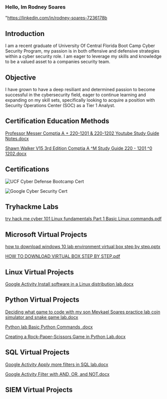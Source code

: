 ### Hello, Im Rodney Soares

"https://linkedin.com/in/rodney-soares-7236178b

## Introduction

I am a recent graduate of University Of Central Florida Boot Camp Cyber Security Program, my passion is in both offensive and defensive strategies within a cyber security role. I am eager to leverage my skills and knowledge to be a valued asset to a companies security team.

## Objective
I have grown to have a deep resiliant and determined passion to become successful in the cybersecurity field, eager to continue learning and expanding on my skill sets, specifically looking to acquire a position with Security Operations Center (SOC) as a Tier 1 Analyst.

## Certification Education Methods

[Professor Messer Comptia A + 220-1201 & 220-1202 Youtube Study Guide Notes.docx](https://github.com/user-attachments/files/21209510/Professor.Messer.Comptia.A.%2B.220-1201.220-1202.Youtube.Study.Guide.Notes.docx)

[Shawn Walker V15 3rd Edition Comptia A ^M Study Guide 220 - 1201 ^0 1202.docx](https://github.com/user-attachments/files/21309784/Shawn.Walker.V15.3rd.Edition.Comptia.A.M.Study.Guide.220.-.1201.0.1202.docx)







## Certifications

![UCF Cyber Defense Bootcamp Cert](https://github.com/user-attachments/assets/352bd6da-208a-46cf-b881-ce89f0d96ab1)


![Google Cyber Security Cert](https://github.com/user-attachments/assets/608b5ea2-081a-4d5e-9ab3-34f5092a8f9c)



## Tryhackme Labs

[try hack me cyber 101 Linux fundamentals Part 1 Basic Linux commands.pdf](https://github.com/user-attachments/files/21210908/try.hack.me.cyber.101.Linux.fundamentals.Part.1.Basic.Linux.commands.pdf)



## Microsoft Virtual Projects
[how to download windows 10 lab environment virtual box step by step.pptx](https://github.com/Ethicalfury/Ethicalfury/files/14974173/how.to.download.windows.10.lab.environment.virtual.box.step.by.step.pptx)

[HOW TO DOWNLOAD VIRTUAL BOX STEP BY STEP.pdf](https://github.com/Ethicalfury/Ethicalfury/files/14981668/HOW.TO.DOWNLOAD.VIRTUAL.BOX.STEP.BY.STEP.pdf)


## Linux Virtual Projects
[Google Activity Install software in a Linux distribution lab.docx](https://github.com/Ethicalfury/Ethicalfury/files/14974162/Google.Activity.Install.software.in.a.Linux.distribution.lab.docx)


## Python Virtual Projects

[Deciding what game to code with my son Meykael Soares practice lab coin simulator and snake game lab.docx](https://github.com/user-attachments/files/21225737/Deciding.what.game.to.code.with.my.son.Meykael.Soares.practice.lab.coin.simulator.and.snake.game.lab.docx)


[Python lab Basic Python Commands .docx](https://github.com/user-attachments/files/21210823/Python.lab.Basic.Python.Commands.docx)

[Creating a Rock-Paper-Scissors Game in Python Lab.docx](https://github.com/user-attachments/files/21211343/Creating.a.Rock-Paper-Scissors.Game.in.Python.Lab.docx)


## SQL Virtual Projects

[Google Activity Apply more filters in SQL lab.docx](https://github.com/Ethicalfury/Ethicalfury/files/14982975/Google.Activity.Apply.more.filters.in.SQL.lab.docx)

[Google Activity Filter with AND, OR, and NOT.docx](https://github.com/Ethicalfury/Ethicalfury/files/14987170/Google.Activity.Filter.with.AND.OR.and.NOT.docx)




## SIEM Virtual Projects















